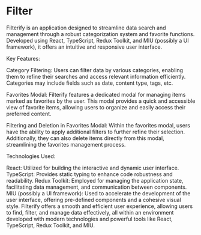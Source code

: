 # Filter 

Filterify is an application designed to streamline data search and management through a robust categorization system and favorite functions. Developed using React, TypeScript, Redux Toolkit, and MIU (possibly a UI framework), it offers an intuitive and responsive user interface.

Key Features:

Category Filtering: Users can filter data by various categories, enabling them to refine their searches and access relevant information efficiently. Categories may include fields such as date, content type, tags, etc.

Favorites Modal: Filterify features a dedicated modal for managing items marked as favorites by the user. This modal provides a quick and accessible view of favorite items, allowing users to organize and easily access their preferred content.

Filtering and Deletion in Favorites Modal: Within the favorites modal, users have the ability to apply additional filters to further refine their selection. Additionally, they can also delete items directly from this modal, streamlining the favorites management process.

Technologies Used:

React: Utilized for building the interactive and dynamic user interface.
TypeScript: Provides static typing to enhance code robustness and readability.
Redux Toolkit: Employed for managing the application state, facilitating data management, and communication between components.
MIU (possibly a UI framework): Used to accelerate the development of the user interface, offering pre-defined components and a cohesive visual style.
Filterify offers a smooth and efficient user experience, allowing users to find, filter, and manage data effectively, all within an environment developed with modern technologies and powerful tools like React, TypeScript, Redux Toolkit, and MIU.
